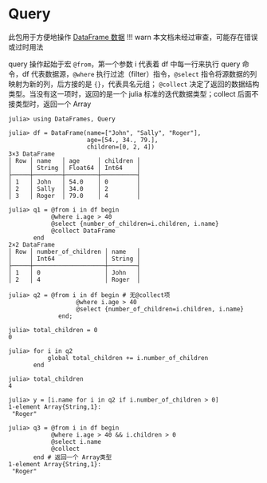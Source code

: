 # Query
此包用于方便地操作 [DataFrame 数据](dataframes.md)
!!! warn
	本文档未经过审查，可能存在错误或过时用法

query 操作起始于宏 `@from`，第一个参数 i 代表着 df 中每一行来执行 query 命令，df 代表数据源，`@where` 执行过滤（filter）指令，`@select` 指令将源数据的列映射为新的列，后方接的是 `{}`，代表具名元组；
`@collect` 决定了返回的数据结构类型。当没有这一项时，返回的是一个 julia 标准的迭代数据类型；collect 后面不接类型时，返回一个 Array
```julia-repl
julia> using DataFrames, Query

julia> df = DataFrame(name=["John", "Sally", "Roger"],
                      age=[54., 34., 79.],
                      children=[0, 2, 4])
3×3 DataFrame
│ Row │ name   │ age     │ children │
│     │ String │ Float64 │ Int64    │
├─────┼────────┼─────────┼──────────┤
│ 1   │ John   │ 54.0    │ 0        │
│ 2   │ Sally  │ 34.0    │ 2        │
│ 3   │ Roger  │ 79.0    │ 4        │

julia> q1 = @from i in df begin
            @where i.age > 40
            @select {number_of_children=i.children, i.name}
            @collect DataFrame
       end
2×2 DataFrame
│ Row │ number_of_children │ name   │
│     │ Int64              │ String │
├─────┼────────────────────┼────────┤
│ 1   │ 0                  │ John   │
│ 2   │ 4                  │ Roger  │

julia> q2 = @from i in df begin # 无@collect项
                   @where i.age > 40
                   @select {number_of_children=i.children, i.name}
              end;

julia> total_children = 0
0

julia> for i in q2
           global total_children += i.number_of_children
       end

julia> total_children
4

julia> y = [i.name for i in q2 if i.number_of_children > 0]
1-element Array{String,1}:
 "Roger"

julia> q3 = @from i in df begin
            @where i.age > 40 && i.children > 0
            @select i.name
            @collect
       end # 返回一个 Array类型
1-element Array{String,1}:
 "Roger"
```

[^1]: https://github.com/noob-data-analaysis/data-analysis/blob/master/%5B%E6%95%B0%E6%8D%AE%E8%8E%B7%E5%BE%97DataFrames%5D%40Andy.Yang/DataFrames.md
